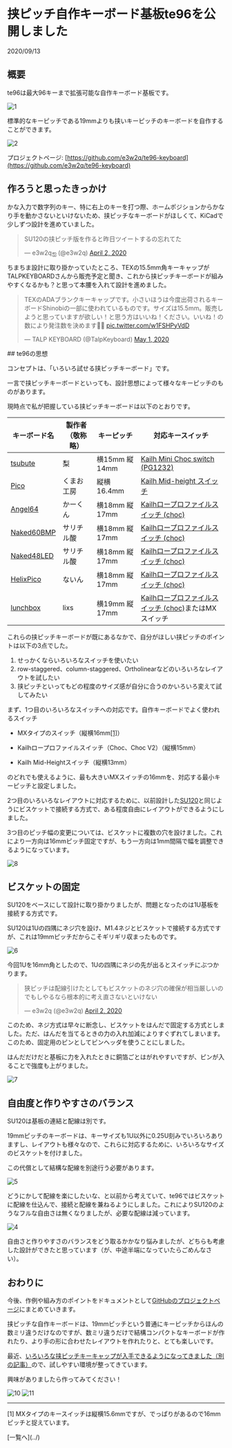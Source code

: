 # 挟ピッチ自作キーボード基板te96を公開しました

2020/09/13

## 概要

te96は最大96キーまで拡張可能な自作キーボード基板です。

![1](1.jpg)

標準的なキーピッチである19mmよりも挟いキーピッチのキーボードを自作することができます。

![2](2.jpg)

プロジェクトページ: [https://github.com/e3w2q/te96-keyboard](https://github.com/e3w2q/te96-keyboard)

## 作ろうと思ったきっかけ

かな入力で数字列のキー、特に右上のキーを打つ際、ホームポジションからかなり手を動かさないといけないため、挟ピッチなキーボードがほしくて、KiCadで少しずつ設計を進めていました。

<blockquote class="twitter-tweet"><p lang="ja" dir="ltr">SU120の挟ピッチ版を作ると昨日ツイートするの忘れてた</p>&mdash; e3w2qஐ (@e3w2q) <a href="https://twitter.com/e3w2q/status/1245677867112869888?ref_src=twsrc%5Etfw">April 2, 2020</a></blockquote> <script async src="https://platform.twitter.com/widgets.js" charset="utf-8"></script>
ちまちま設計に取り掛かっていたところ、TEXの15.5mm角キーキャップがTALPKEYBOARDさんから販売予定と聞き、これから挟ピッチキーボードが組みやすくなるかも？と思って本腰を入れて設計を進めました。

<blockquote class="twitter-tweet"><p lang="ja" dir="ltr">TEXのADAブランクキーキャップです。小さいほうは今度出荷されるキーボードShinobiの一部に使われているものです。サイズは15.5mm。販売しようと思っていますが欲しい！と思う方はいいね！ください。いいね！の数により発注数を決めます🙆‍♂️ <a href="https://t.co/w1FSHPyVdD">pic.twitter.com/w1FSHPyVdD</a></p>&mdash; TALP KEYBOARD (@TalpKeyboard) <a href="https://twitter.com/TalpKeyboard/status/1256117073840766976?ref_src=twsrc%5Etfw">May 1, 2020</a></blockquote> <script async src="https://platform.twitter.com/widgets.js" charset="utf-8"></script>
## te96の思想

コンセプトは、「いろいろ試せる挟ピッチキーボード」です。

一言で挟ピッチキーボードといっても、設計思想によって様々なキーピッチのものがあります。

現時点で私が把握している挟ピッチキーボードは以下のとおりです。

| キーボード名                                          | 製作者（敬称略） | キーピッチ    | 対応キースイッチ                                                 |
| ----------------------------------------------------- | ---------------- | ------------- | ------------------------------------------------------------ |
| [tsubute](https://2-4kbd.booth.pm/items/2041699)      | 梨               | 横15mm 縦14mm | [Kailh Mini Choc switch (PG1232)](https://nashi-kbd.hatenablog.com/entry/2020/05/12/203906#Kailh-Mini-Choc-switch-PG1232-採用) |
| [Pico](https://kumaokobo.booth.pm/items/1707764)      | くまお工房       | 縦横16.4mm    | [Kailh Mid-height スイッチ](https://yushakobo.jp/shop/a0200km/) |
| [Angel64](https://yushakobo.jp/shop/consign_angel64/) | かーくん         | 横18mm 縦17mm | [Kailhロープロファイルスイッチ (choc)](https://yushakobo.jp/shop/pg1350/) |
| [Naked60BMP](https://booth.pm/ja/items/1360780)       | サリチル酸       | 横18mm 縦17mm | [Kailhロープロファイルスイッチ (choc)](https://yushakobo.jp/shop/pg1350/) |
| [Naked48LED](https://booth.pm/ja/items/1271568)       | サリチル酸       | 横18mm 縦17mm | [Kailhロープロファイルスイッチ (choc)](https://yushakobo.jp/shop/pg1350/) |
| [HelixPico](https://yushakobo.jp/shop/helixpico/)     | ないん           | 横18mm 縦17mm | [Kailhロープロファイルスイッチ (choc)](https://yushakobo.jp/shop/pg1350/) |
| [lunchbox](https://egg-dsp.booth.pm/items/2056173)    | lixs             | 横19mm 縦17mm | [Kailhロープロファイルスイッチ (choc)](https://yushakobo.jp/shop/pg1350/)またはMXスイッチ |

これらの挟ピッチキーボードが既にあるなかで、自分がほしい挟ピッチのポイントは以下の3点でした。

1. せっかくならいろいろなスイッチを使いたい
2. row-staggered、column-staggered、Ortholinearなどのいろいろなレイアウトを試したい
3. 挟ピッチといってもどの程度のサイズ感が自分に合うのかいろいろ変えて試してみたい

まず、1つ目のいろいろなスイッチへの対応です。自作キーボードでよく使われるスイッチ

- MXタイプのスイッチ（縦横16mm<a href="#foot1">[1]</a>）

- Kailhロープロファイルスイッチ（Choc、Choc V2）（縦横15mm）

- Kailh Mid-Heightスイッチ（縦横13mm）

のどれでも使えるように、最も大きいMXスイッチの16mmを、対応する最小キーピッチと設定しました。

2つ目のいろいろなレイアウトに対応するために、以前設計した[SU120](../9/)と同じようにビスケットで接続する方式で、ある程度自由にレイアウトができるようにしました。

3つ目のピッチ幅の変更については、ビスケットに複数の穴を設けました。これにより一方向は16mmピッチ固定ですが、もう一方向は1mm間隔で幅を調整できるようになっています。

![8](8.jpg)

## ビスケットの固定

SU120をベースにして設計に取り掛かりましたが、問題となったのは1U基板を接続する方式です。

SU120は1Uの四隅にネジ穴を設け、M1.4ネジとビスケットで接続する方式ですが、これは19mmピッチだからこそギリギリ収まったものです。

![6](6.jpg)

今回1Uを16mm角としたので、1Uの四隅にネジの先が出るとスイッチにぶつかります。

<blockquote class="twitter-tweet"><p lang="ja" dir="ltr">狭ピッチは配線引けたとしてもビスケットのネジ穴の確保が相当厳しいのでもしやるなら根本的に考え直さないといけない</p>&mdash; e3w2q (@e3w2q) <a href="https://twitter.com/e3w2q/status/1245723117604835336?ref_src=twsrc%5Etfw">April 2, 2020</a></blockquote> <script async src="https://platform.twitter.com/widgets.js" charset="utf-8"></script>
このため、ネジ方式は早々に断念し、ビスケットをはんだで固定する方式としました。ただ、はんだを当てるときの力の入れ加減によりすぐずれてしまいます。このため、固定用のピンとしてピンヘッダを使うことにしました。

はんだだけだと基板に力を入れたときに銅箔ごとはがれやすいですが、ピンが入ることで強度も上がりました。

![7](7.jpg)

## 自由度と作りやすさのバランス

SU120は基板の連結と配線は別です。

19mmピッチのキーボードは、キーサイズも1U以外に0.25U刻みでいろいろありますし、レイアウトも様々なので、これらに対応するために、いろいろなサイズのビスケットを付けました。

この代償として結構な配線を別途行う必要があります。

![5](5.jpg)

どうにかして配線を楽にしたいな、と以前から考えていて、te96ではビスケットに配線を仕込んで、接続と配線を兼ねるようにしました。これによりSU120のようなフルな自由さは無くなりましたが、必要な配線は減っています。

![4](4.jpg)

自由さと作りやすさのバランスをどう取るかかなり悩みましたが、どちらも考慮した設計ができたと思っています（が、中途半端になっていたらごめんなさい）。

## おわりに

今後、作例や組み方のポイントをドキュメントとして[GitHubのプロジェクトページ](https://github.com/e3w2q/te96-keyboard)にまとめていきます。

挟ピッチな自作キーボードは、19mmピッチという普通にキーピッチからほんの数ミリ違うだけなのですが、数ミリ違うだけで結構コンパクトなキーボードが作れたり、より手の形に合わせたレイアウトを作れたりと、とても楽しいです。

最近、[いろいろな挟ピッチキーキャップが入手できるようになってきました（別の記事）](../9/)ので、試しやすい環境が整ってきています。

興味がありましたら作ってみてください！

![10](10.jpg)
![11](11.jpg)

<hr />
<p id="foot1">[1] MXタイプのキースイッチは縦横15.6mmですが、でっぱりがあるので16mmピッチと捉えています。</p>
[一覧へ](../)